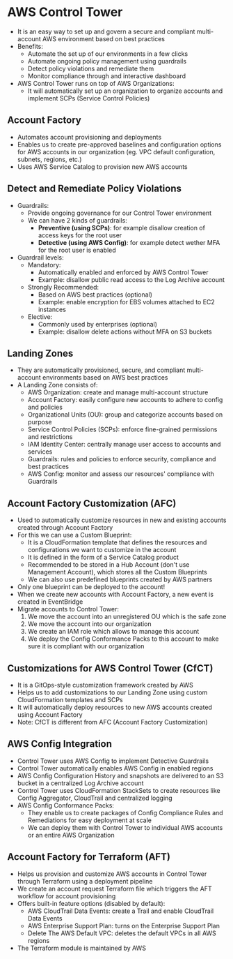 # AWS Control Tower

- It is an easy way to set up and govern a secure and compliant multi-account AWS environment based on best practices
- Benefits:
    - Automate the set up of our environments in a few clicks
    - Automate ongoing policy management using guardrails
    - Detect policy violations and remediate them
    - Monitor compliance through and interactive dashboard
- AWS Control Tower runs on top of AWS Organizations:
    - It will automatically set up an organization to organize accounts and implement SCPs (Service Control Policies)

## Account Factory

- Automates account provisioning and deployments
- Enables us to create pre-approved baselines and configuration options for AWS accounts in our organization (eg. VPC default configuration, subnets, regions, etc.)
- Uses AWS Service Catalog to provision new AWS accounts

## Detect and Remediate Policy Violations

- Guardrails:
    - Provide ongoing governance for our Control Tower environment
    - We can have 2 kinds of guardrails:
        - **Preventive (using SCPs)**: for example disallow creation of access keys for the root user
        - **Detective (using AWS Config)**: for example detect wether MFA for the root user is enabled
- Guardrail levels:
    - Mandatory:
        - Automatically enabled and enforced by AWS Control Tower
        - Example: disallow public read access to the Log Archive account
    - Strongly Recommended:
        - Based on AWS best practices (optional)
        - Example: enable encryption for EBS volumes attached to EC2 instances
    - Elective:
        - Commonly used by enterprises (optional)
        - Example: disallow delete actions without MFA on S3 buckets

## Landing Zones

- They are automatically provisioned, secure, and compliant multi-account environments based on AWS best practices
- A Landing Zone consists of:
    - AWS Organization: create and manage multi-account structure
    - Account Factory: easily configure new accounts to adhere to config and policies
    - Organizational Units (OU): group and categorize accounts based on purpose
    - Service Control Policies (SCPs): enforce fine-grained permissions and restrictions
    - IAM Identity Center: centrally manage user access to accounts and services
    - Guardrails: rules and policies to enforce security, compliance and best practices
    - AWS Config: monitor and assess our resources' compliance with Guardrails

## Account Factory Customization (AFC)

- Used to automatically customize resources in new and existing accounts created through Account Factory
- For this we can use a Custom Blueprint:
    - It is a CloudFormation template that defines the resources and configurations we want to customize in the account
    - It is defined in the form of a Service Catalog product
    - Recommended to be stored in a Hub Account (don't use Management Account), which stores all the Custom Blueprints
    - We can also use predefined blueprints created by AWS partners
- Only one blueprint can be deployed to the account!
- When we create new accounts with Account Factory, a new event is created in EventBridge
- Migrate accounts to Control Tower:
    1. We move the account into an unregistered OU which is the safe zone
    2. We move the account into our organization
    3. We create an IAM role which allows to manage this account
    4. We deploy the Config Conformance Packs to this account to make sure it is compliant with our organization

## Customizations for AWS Control Tower (CfCT)

- It is a GitOps-style customization framework created by AWS
- Helps us to add customizations to our Landing Zone using custom CloudFormation templates and SCPs
- It will automatically deploy resources to new AWS accounts created using Account Factory
- Note: CfCT is different from AFC (Account Factory Customization)

## AWS Config Integration

- Control Tower uses AWS Config to implement Detective Guardrails
- Control Tower automatically enables AWS Config in enabled regions
- AWS Config Configuration History and snapshots are delivered to an S3 bucket in a centralized Log Archive account
- Control Tower uses CloudFormation StackSets to create resources like Config Aggregator, CloudTrail and centralized logging
- AWS Config Conformance Packs:
    - They enable us to create packages of Config Compliance Rules and Remediations for easy deployment at scale
    - We can deploy them with Control Tower to individual AWS accounts or an entire AWS Organization

## Account Factory for Terraform (AFT)

- Helps us provision and customize AWS accounts in Control Tower through Terraform using a deployment pipeline
- We create an account request Terraform file which triggers the AFT workflow for account provisioning
- Offers built-in feature options (disabled by default):
    - AWS CloudTrail Data Events: create a Trail and enable CloudTrail Data Events
    - AWS Enterprise Support Plan: turns on the Enterprise Support Plan
    - Delete The AWS Default VPC: deletes the default VPCs in all AWS regions
- The Terraform module is maintained by AWS